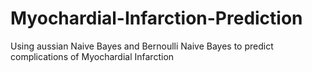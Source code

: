 # Myochardial-Infarction-Prediction
Using aussian Naive Bayes and Bernoulli Naive Bayes to predict complications of Myochardial Infarction